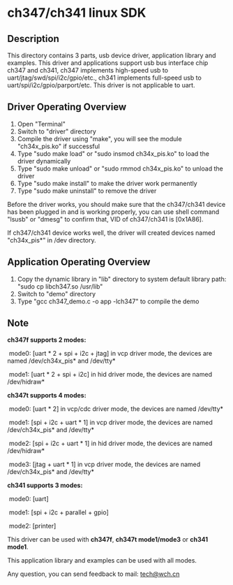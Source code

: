 # ch347/ch341 linux SDK

## Description

This directory contains 3 parts, usb device driver, application library and examples. This driver and applications support usb bus interface chip ch347 and ch341, ch347 implements high-speed usb to uart/jtag/swd/spi/i2c/gpio/etc., ch341 implements full-speed usb to uart/spi/i2c/gpio/parport/etc. This driver is not applicable to uart.

## Driver Operating Overview

1. Open "Terminal"
2. Switch to "driver" directory
3. Compile the driver using "make", you will see the module "ch34x_pis.ko" if successful
4. Type "sudo make load" or "sudo insmod ch34x_pis.ko" to load the driver dynamically
5. Type "sudo make unload" or "sudo rmmod ch34x_pis.ko" to unload the driver
6. Type "sudo make install" to make the driver work permanently
7. Type "sudo make uninstall" to remove the driver

Before the driver works, you should make sure that the ch347/ch341 device has been plugged in and is working properly, you can use shell command "lsusb" or "dmesg" to confirm that, VID of ch347/ch341 is [0x1A86].

If ch347/ch341 device works well, the driver will created devices named "ch34x_pis*" in /dev directory.

## Application Operating Overview

1. Copy the dynamic library in "lib" directory to system default library path: "sudo cp libch347.so /usr/lib"
2. Switch to "demo" directory
3. Type "gcc ch347_demo.c -o app -lch347" to compile the demo

## Note

**ch347f supports 2 modes:**

​	mode0: [uart * 2 + spi + i2c + jtag] in vcp driver mode, the devices are named /dev/ch34x_pis* and /dev/tty*

​	mode1: [uart * 2 + spi + i2c] in hid driver mode, the devices are named /dev/hidraw* 

**ch347t supports 4 modes:**

​	mode0: [uart * 2] in vcp/cdc driver mode, the devices are named /dev/tty*

​	mode1: [spi + i2c + uart * 1] in vcp driver mode, the devices are named /dev/ch34x_pis* and /dev/tty*

​	mode2: [spi + i2c + uart * 1] in hid driver mode, the devices are named /dev/hidraw*

​	mode3: [jtag + uart * 1] in vcp driver mode, the devices are named /dev/ch34x_pis* and /dev/tty*

**ch341 supports 3 modes:**

​	mode0: [uart]

​	mode1: [spi + i2c + parallel + gpio]

​	mode2: [printer]

This driver can be used with **ch347f**, **ch347t mode1/mode3** or **ch341 mode1**.

This application library and examples can be used with all modes.

Any question, you can send feedback to mail: tech@wch.cn
